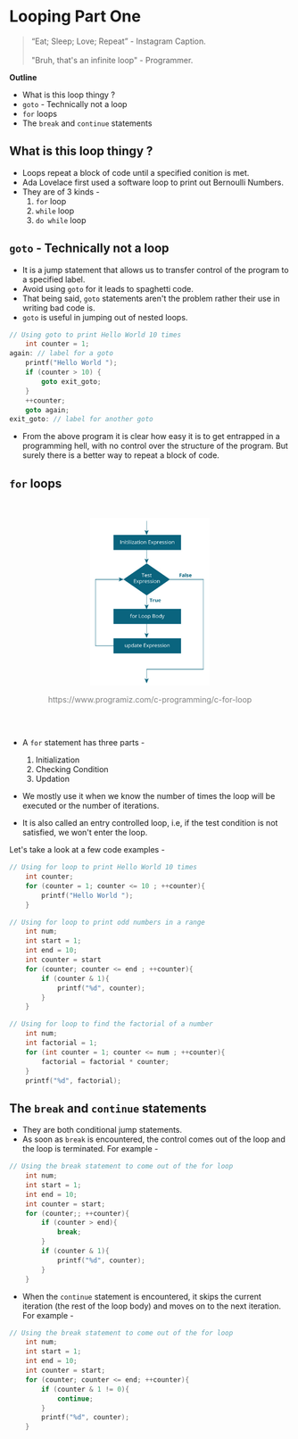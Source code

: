 # Looping Part One

> “Eat; Sleep; Love; Repeat” - Instagram Caption.<br><br>
> "Bruh, that's an infinite loop" - Programmer.

**Outline**

- What is this loop thingy ?
- `goto` - Technically not a loop
- `for` loops
- The `break` and `continue` statements

## What is this loop thingy ?

- Loops repeat a block of code until a specified conition is met.
- Ada Lovelace first used a software loop to print out Bernoulli Numbers.
- They are of 3 kinds -
  1. `for` loop
  2. `while` loop
  3. `do while` loop

## `goto` - Technically not a loop

- It is a jump statement that allows us to transfer control of the program to a specified label.
- Avoid using `goto` for it leads to spaghetti code.
- That being said, `goto` statements aren't the problem rather their use in writing bad code is.
- `goto` is useful in jumping out of nested loops.

```C
// Using goto to print Hello World 10 times
    int counter = 1;
again: // label for a goto
    printf("Hello World ");
    if (counter > 10) {
        goto exit_goto;
    }
    ++counter;
    goto again;
exit_goto: // label for another goto
```

- From the above program it is clear how easy it is to get entrapped in a programming hell, with no control over the structure of the program. But surely there is a better way to repeat a block of code.

## `for` loops

<div align="center" style="padding: 2rem;">
	<img src="images/c-for-loop.jpg" style = "max-height: 300px; width: auto;">
    <p style="color: gray">https://www.programiz.com/c-programming/c-for-loop</p>
</div>

- A `for` statement has three parts -

  1. Initialization
  2. Checking Condition
  3. Updation

- We mostly use it when we know the number of times the loop will be executed or the number of iterations.
- It is also called an entry controlled loop, i.e, if the test condition is not satisfied, we won't enter the loop.

Let's take a look at a few code examples -

```C
// Using for loop to print Hello World 10 times
    int counter;
    for (counter = 1; counter <= 10 ; ++counter){
        printf("Hello World ");
    }
```

```C
// Using for loop to print odd numbers in a range
    int num;
    int start = 1;
    int end = 10;
    int counter = start
    for (counter; counter <= end ; ++counter){
        if (counter & 1){
            printf("%d", counter);
        }
    }
```

```C
// Using for loop to find the factorial of a number
    int num;
    int factorial = 1;
    for (int counter = 1; counter <= num ; ++counter){
        factorial = factorial * counter;
    }
    printf("%d", factorial);
```

## The `break` and `continue` statements

- They are both conditional jump statements.
- As soon as `break` is encountered, the control comes out of the loop and the loop is terminated. For example -

```C
// Using the break statement to come out of the for loop
    int num;
    int start = 1;
    int end = 10;
    int counter = start;
    for (counter;; ++counter){
        if (counter > end){
            break;
        }
        if (counter & 1){
            printf("%d", counter);
        }
    }
```

- When the `continue` statement is encountered, it skips the current iteration (the rest of the loop body) and moves on to the next iteration. For example -

```C
// Using the break statement to come out of the for loop
    int num;
    int start = 1;
    int end = 10;
    int counter = start;
    for (counter; counter <= end; ++counter){
        if (counter & 1 != 0){
            continue;
        }
        printf("%d", counter);
    }
```
